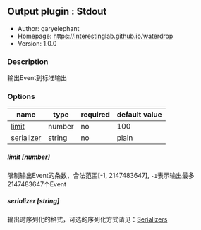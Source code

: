 ## Output plugin : Stdout

* Author: garyelephant
* Homepage: https://interestinglab.github.io/waterdrop
* Version: 1.0.0

### Description

输出Event到标准输出

### Options

| name | type | required | default value |
| --- | --- | --- | --- |
| [limit](#limit-number) | number | no | 100 |
| [serializer](#serializer-string) | string | no | plain |

##### limit [number]

限制输出Event的条数，合法范围[-1, 2147483647], `-1`表示输出最多2147483647个Event

##### serializer [string]

输出时序列化的格式，可选的序列化方式请见：[Serializers](/#/zh-cn/)
